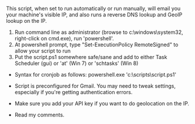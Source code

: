 This script, when set to run automatically or run manually, will email you your machine's visible IP, and also runs a reverse DNS lookup and GeoIP lookup on the IP.

1. Run command line as administrator (browse to c:\windows\system32, right-click on cmd.exe), run 'powershell'.
2. At powershell prompt, type "Set-ExecutionPolicy RemoteSigned" to allow your script to run
3. Put the script.ps1 somewhere safe/sane and add to either Task Scheduler (gui) or 'at' (Win 7) or 'schtasks' (Win 8)

* Syntax for cronjob as follows: powershell.exe 'c:\scripts\script.ps1'

* Script is preconfigured for Gmail. You may need to tweak settings, especially if you're getting authentication errors.
* Make sure you add your API key if you want to do geolocation on the IP.
* Read my comments.
